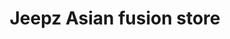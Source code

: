 ---
title: "Jeepz Asian fusion store"
url: /steinbach/jeepz-asian-fusion-store/
shop: convenience
---